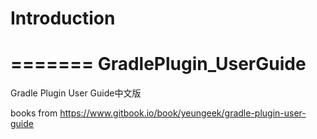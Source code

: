# Introduction
=======
GradlePlugin_UserGuide
========================

Gradle Plugin User Guide中文版

books from https://www.gitbook.io/book/yeungeek/gradle-plugin-user-guide

